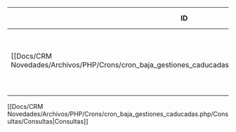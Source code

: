 | ID<br>                                                                                             | Tipo   | Archivo Origen                                                                                                                | Modulo Funcional           | Base de Datos    | Tablas Afectadas | Joins | Objetivo                                                             | Impacto   | Observacion |
| -------------------------------------------------------------------------------------------------- | ------ | ----------------------------------------------------------------------------------------------------------------------------- | -------------------------- | ---------------- | ---------------- | ----- | -------------------------------------------------------------------- | --------- | ----------- |
| [[Docs/CRM Novedades/Archivos/PHP/Crons/cron_baja_gestiones_caducadas.php/Consultas/UPDATE/Q001\|Q001]] | UPDATE | [[Docs/CRM Novedades/Archivos/PHP/Crons/cron_baja_gestiones_caducadas.php/Consultas/Consultas\|cron_baja_gestiones_caducadas.php]] | Bajas por gestión caducada | gyssrl_novedades | sw_operaciones   | -     | Actualizar operaciones para ponerlas en estado 1 y motivo de baja 39 | Escritura |             |
|                                                                                                    |        |                                                                                                                               |                            |                  |                  |       |                                                                      |           |             |

[[Docs/CRM Novedades/Archivos/PHP/Crons/cron_baja_gestiones_caducadas.php/Consultas/Consultas|Consultas]]